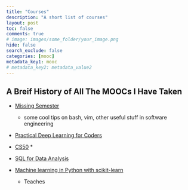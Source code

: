 ```yaml
---
title: "Courses"
description: "A short list of courses"
layout: post
toc: false
comments: true
# image: images/some_folder/your_image.png
hide: false
search_exclude: false
categories: [mooc]
metadata_key1: mooc
# metadata_key2: metadata_value2
---
```


## A Breif History of All The MOOCs I Have Taken

- [Missing Semester](https://missing.csail.mit.edu/)
	* some cool tips on  bash, vim, other useful stuff in software engineering

- [Practical Deep Learning for Coders](https://course.fast.ai/)
- [CS50](https://cs50.harvard.edu/x/2022/)
	* 
- [SQL for Data Analysis](https://www.udacity.com/course/sql-for-data-analysis--ud198)
- [Machine learning in Python with scikit-learn](https://lms.fun-mooc.fr/courses/course-v1:inria+41026+session02/info)
	* Teaches 